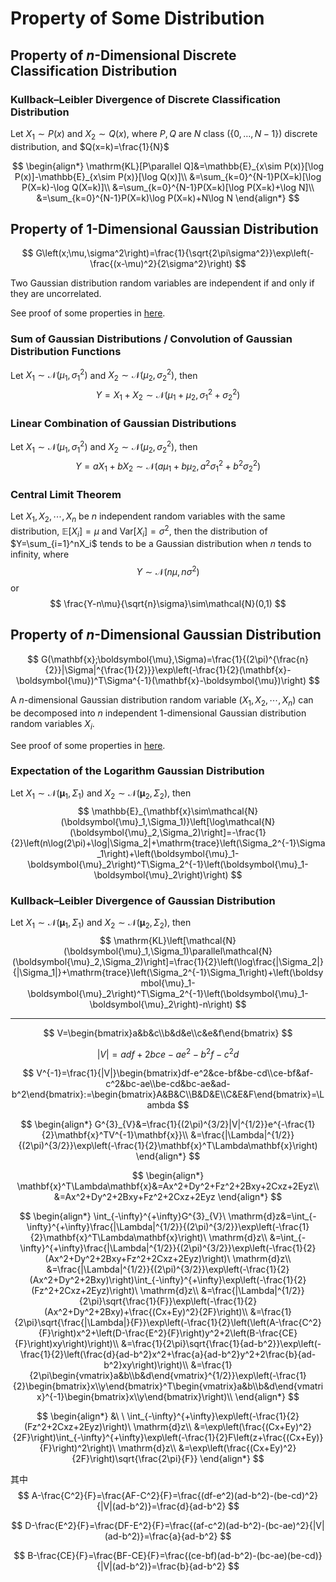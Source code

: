# Property of Some Distribution

## Property of $n$-Dimensional Discrete Classification Distribution

### Kullback–Leibler Divergence of Discrete Classification Distribution

Let $X_1\sim P(x)$ and $X_2\sim Q(x)$, where $P,Q$ are $N$ class ($\{0,\dots,N-1\}$) discrete distribution, and $Q(x=k)=\frac{1}{N}$

$$
\begin{align*}
\mathrm{KL}[P\parallel Q]&=\mathbb{E}_{x\sim P(x)}[\log P(x)]-\mathbb{E}_{x\sim P(x)}[\log Q(x)]\\
&=\sum_{k=0}^{N-1}P(X=k)[\log P(X=k)-\log Q(X=k)]\\
&=\sum_{k=0}^{N-1}P(X=k)[\log P(X=k)+\log N]\\
&=\sum_{k=0}^{N-1}P(X=k)\log P(X=k)+N\log N
\end{align*}
$$

## Property of $1$-Dimensional Gaussian Distribution

$$
G\left(x;\mu,\sigma^2\right)=\frac{1}{\sqrt{2\pi\sigma^2}}\exp\left(-\frac{(x-\mu)^2}{2\sigma^2}\right)
$$

Two Gaussian distribution random variables are independent if and only if they are uncorrelated.

See proof of some properties in [here](Prove%201D-Gaussian.md).

### Sum of Gaussian Distributions / Convolution of Gaussian Distribution Functions

Let $X_1\sim\mathcal{N}(\mu_1,\sigma_1^2)$ and $X_2\sim\mathcal{N}(\mu_2,\sigma_2^2)$, then
$$
Y=X_1+X_2\sim\mathcal{N}(\mu_1+\mu_2,\sigma_1^2+\sigma_2^2)
$$

### Linear Combination of Gaussian Distributions

Let $X_1\sim\mathcal{N}(\mu_1,\sigma_1^2)$ and $X_2\sim\mathcal{N}(\mu_2,\sigma_2^2)$, then
$$
Y=aX_1+bX_2\sim\mathcal{N}(a\mu_1+b\mu_2,a^2\sigma_1^2+b^2\sigma_2^2)
$$

### Central Limit Theorem

Let $X_1,X_2,\cdots,X_n$ be $n$ independent random variables with the same distribution, $\mathbb{E}[X_i]=\mu$ and $\mathrm{Var}[X_i]=\sigma^2$, then the distribution of $Y=\sum_{i=1}^nX_i$ tends to be a Gaussian distribution when $n$ tends to infinity, where
$$
Y\sim\mathcal{N}(n\mu,n\sigma^2)
$$
or
$$
\frac{Y-n\mu}{\sqrt{n}\sigma}\sim\mathcal{N}(0,1)
$$

## Property of $n$-Dimensional Gaussian Distribution

$$
G(\mathbf{x};\boldsymbol{\mu},\Sigma)=\frac{1}{(2\pi)^{\frac{n}{2}}|\Sigma|^{\frac{1}{2}}}\exp\left(-\frac{1}{2}(\mathbf{x}-\boldsymbol{\mu})^T\Sigma^{-1}(\mathbf{x}-\boldsymbol{\mu})\right)
$$

A $n$-dimensional Gaussian distribution random variable $(X_1,X_2,\cdots,X_n)$ can be decomposed into $n$ independent $1$-dimensional Gaussian distribution random variables $X_i$.

See proof of some properties in [here](Prove%20nD-Gaussian.md).

### Expectation of the Logarithm Gaussian Distribution

Let $X_1\sim\mathcal{N}(\boldsymbol{\mu}_1,\Sigma_1)$ and $X_2\sim\mathcal{N}(\boldsymbol{\mu}_2,\Sigma_2)$, then
$$
\mathbb{E}_{\mathbf{x}\sim\mathcal{N}(\boldsymbol{\mu}_1,\Sigma_1)}\left[\log\mathcal{N}(\boldsymbol{\mu}_2,\Sigma_2)\right]=-\frac{1}{2}\left(n\log(2\pi)+\log|\Sigma_2|+\mathrm{trace}\left(\Sigma_2^{-1}\Sigma_1\right)+\left(\boldsymbol{\mu}_1-\boldsymbol{\mu}_2\right)^T\Sigma_2^{-1}\left(\boldsymbol{\mu}_1-\boldsymbol{\mu}_2\right)\right)
$$

### Kullback–Leibler Divergence of Gaussian Distribution

Let $X_1\sim\mathcal{N}(\boldsymbol{\mu}_1,\Sigma_1)$ and $X_2\sim\mathcal{N}(\boldsymbol{\mu}_2,\Sigma_2)$, then
$$
\mathrm{KL}\left[\mathcal{N}(\boldsymbol{\mu}_1,\Sigma_1)\parallel\mathcal{N}(\boldsymbol{\mu}_2,\Sigma_2)\right]=\frac{1}{2}\left(\log\frac{|\Sigma_2|}{|\Sigma_1|}+\mathrm{trace}\left(\Sigma_2^{-1}\Sigma_1\right)+\left(\boldsymbol{\mu}_1-\boldsymbol{\mu}_2\right)^T\Sigma_2^{-1}\left(\boldsymbol{\mu}_1-\boldsymbol{\mu}_2\right)-n\right)
$$


---



$$
V=\begin{bmatrix}a&b&c\\b&d&e\\c&e&f\end{bmatrix}
$$

$$
|V|=adf+2bce-ae^2-b^2f-c^2d
$$

$$
V^{-1}=\frac{1}{|V|}\begin{bmatrix}df-e^2&ce-bf&be-cd\\ce-bf&af-c^2&bc-ae\\be-cd&bc-ae&ad-b^2\end{bmatrix}:=\begin{bmatrix}A&B&C\\B&D&E\\C&E&F\end{bmatrix}=\Lambda
$$

$$
\begin{align*}
G^{3}_{V}&=\frac{1}{(2\pi)^{3/2}|V|^{1/2}}e^{-\frac{1}{2}\mathbf{x}^TV^{-1}\mathbf{x}}\\
&=\frac{|\Lambda|^{1/2}}{(2\pi)^{3/2}}\exp\left(-\frac{1}{2}\mathbf{x}^T\Lambda\mathbf{x}\right)
\end{align*}
$$

$$
\begin{align*}
\mathbf{x}^T\Lambda\mathbf{x}&=Ax^2+Dy^2+Fz^2+2Bxy+2Cxz+2Eyz\\
&=Ax^2+Dy^2+2Bxy+Fz^2+2Cxz+2Eyz
\end{align*}
$$

$$
\begin{align*}
\int_{-\infty}^{+\infty}G^{3}_{V}\ \mathrm{d}z&=\int_{-\infty}^{+\infty}\frac{|\Lambda|^{1/2}}{(2\pi)^{3/2}}\exp\left(-\frac{1}{2}\mathbf{x}^T\Lambda\mathbf{x}\right)\ \mathrm{d}z\\
&=\int_{-\infty}^{+\infty}\frac{|\Lambda|^{1/2}}{(2\pi)^{3/2}}\exp\left(-\frac{1}{2}(Ax^2+Dy^2+2Bxy+Fz^2+2Cxz+2Eyz)\right)\ \mathrm{d}z\\
&=\frac{|\Lambda|^{1/2}}{(2\pi)^{3/2}}\exp\left(-\frac{1}{2}(Ax^2+Dy^2+2Bxy)\right)\int_{-\infty}^{+\infty}\exp\left(-\frac{1}{2}(Fz^2+2Cxz+2Eyz)\right)\ \mathrm{d}z\\
&=\frac{|\Lambda|^{1/2}}{2\pi}\sqrt{\frac{1}{F}}\exp\left(-\frac{1}{2}(Ax^2+Dy^2+2Bxy)+\frac{(Cx+Ey)^2}{2F}\right)\\
&=\frac{1}{2\pi}\sqrt{\frac{|\Lambda|}{F}}\exp\left(-\frac{1}{2}\left(\left(A-\frac{C^2}{F}\right)x^2+\left(D-\frac{E^2}{F}\right)y^2+2\left(B-\frac{CE}{F}\right)xy\right)\right)\\
&=\frac{1}{2\pi}\sqrt{\frac{1}{ad-b^2}}\exp\left(-\frac{1}{2}\left(\frac{d}{ad-b^2}x^2+\frac{a}{ad-b^2}y^2+2\frac{b}{ad-b^2}xy\right)\right)\\
&=\frac{1}{2\pi\begin{vmatrix}a&b\\b&d\end{vmatrix}^{1/2}}\exp\left(-\frac{1}{2}\begin{bmatrix}x\\y\end{bmatrix}^T\begin{vmatrix}a&b\\b&d\end{vmatrix}^{-1}\begin{bmatrix}x\\y\end{bmatrix}\right)\\
\end{align*}
$$

$$
\begin{align*}
&\ \ \int_{-\infty}^{+\infty}\exp\left(-\frac{1}{2}(Fz^2+2Cxz+2Eyz)\right)\ \mathrm{d}z\\
&=\exp\left(\frac{(Cx+Ey)^2}{2F}\right)\int_{-\infty}^{+\infty}\exp\left(-\frac{1}{2}F\left(z+\frac{(Cx+Ey)}{F}\right)^2\right)\ \mathrm{d}z\\
&=\exp\left(\frac{(Cx+Ey)^2}{2F}\right)\sqrt{\frac{2\pi}{F}}
\end{align*}
$$

其中
$$
A-\frac{C^2}{F}=\frac{AF-C^2}{F}=\frac{(df-e^2)(ad-b^2)-(be-cd)^2}{|V|(ad-b^2)}=\frac{d}{ad-b^2}
$$

$$
D-\frac{E^2}{F}=\frac{DF-E^2}{F}=\frac{(af-c^2)(ad-b^2)-(bc-ae)^2}{|V|(ad-b^2)}=\frac{a}{ad-b^2}
$$

$$
B-\frac{CE}{F}=\frac{BF-CE}{F}=\frac{(ce-bf)(ad-b^2)-(bc-ae)(be-cd)}{|V|(ad-b^2)}=\frac{b}{ad-b^2}
$$


